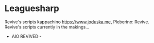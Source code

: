 # Leaguesharp
Revive's scripts kappachino
https://www.joduska.me, Pleberino: Revive.
Revive's scripts currently in the makings...
- AIO REVIVED -
